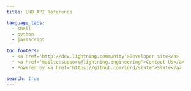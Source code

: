 ```yaml
---
title: LND API Reference

language_tabs:
  - shell
  - python
  - javascript

toc_footers:
  - <a href='http://dev.lightning.community'>Developer site</a>
  - <a href='mailto:support@lightning.engineering'>Contact Us</a>
  - Powered by <a href='https://github.com/lord/slate'>Slate</a>

search: true
---
```

